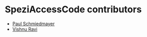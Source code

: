<!--
                  
#
# This source file is part of the Spezi open source project
#
# SPDX-FileCopyrightText: 2022 Stanford University and the project authors (see CONTRIBUTORS.md)
#
# SPDX-License-Identifier: MIT
# 
             
-->

SpeziAccessCode contributors
====================

* [Paul Schmiedmayer](https://github.com/PSchmiedmayer)
* [Vishnu Ravi](https://github.com/vishnuravi)
